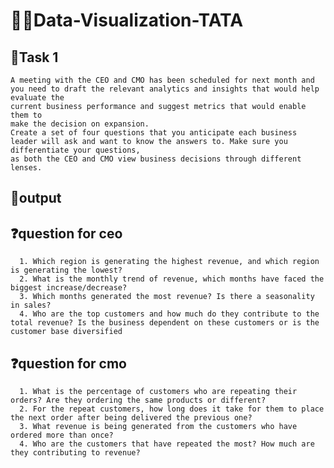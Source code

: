 # 👨‍💻Data-Visualization-TATA

## 🎯Task 1
    A meeting with the CEO and CMO has been scheduled for next month and you need to draft the relevant analytics and insights that would help evaluate the 
    current business performance and suggest metrics that would enable them to   
    make the decision on expansion.
    Create a set of four questions that you anticipate each business leader will ask and want to know the answers to. Make sure you differentiate your questions,
    as both the CEO and CMO view business decisions through different 
    lenses.

## 🚀output
  ## ❓question for ceo

      1. Which region is generating the highest revenue, and which region is generating the lowest?
      2. What is the monthly trend of revenue, which months have faced the biggest increase/decrease?
      3. Which months generated the most revenue? Is there a seasonality in sales?
      4. Who are the top customers and how much do they contribute to the total revenue? Is the business dependent on these customers or is the customer base diversified

 ## ❓question for cmo

      1. What is the percentage of customers who are repeating their orders? Are they ordering the same products or different?
      2. For the repeat customers, how long does it take for them to place the next order after being delivered the previous one?
      3. What revenue is being generated from the customers who have ordered more than once?
      4. Who are the customers that have repeated the most? How much are they contributing to revenue?

